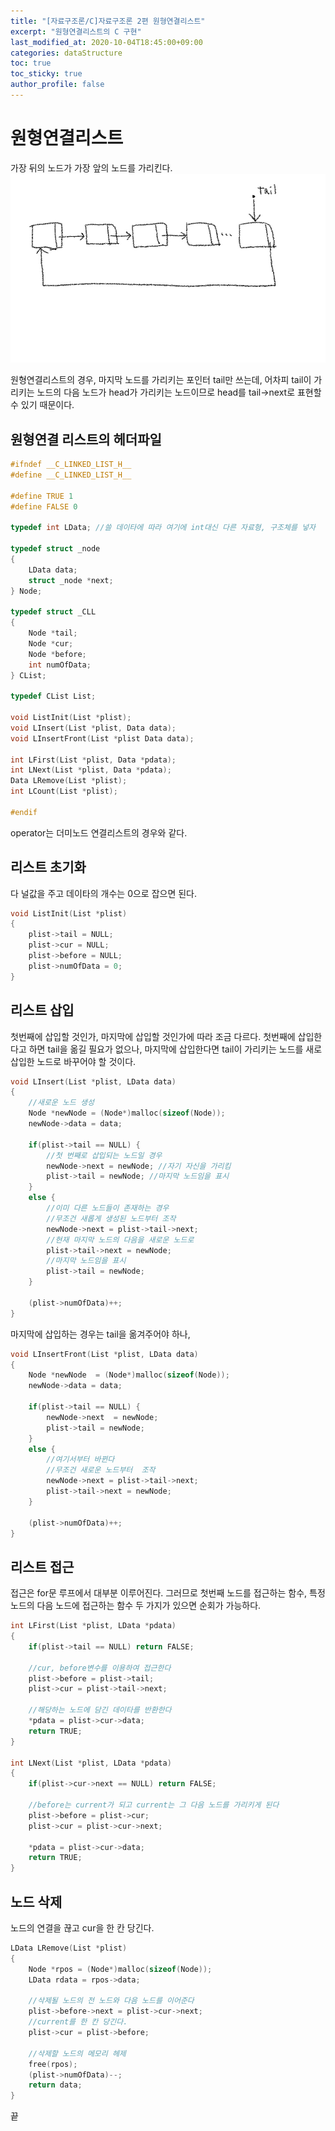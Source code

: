 ```yaml
---
title: "[자료구조론/C]자료구조론 2편 원형연결리스트"
excerpt: "원형연결리스트의 C 구현"
last_modified_at: 2020-10-04T18:45:00+09:00
categories: dataStructure
toc: true
toc_sticky: true
author_profile: false
---
```

# 원형연결리스트

가장 뒤의 노드가 가장 앞의 노드를 가리킨다.
![CLinkedList](../_posts/images/CLinkedList/CLinkedList.jpg)

원형연결리스트의 경우, 마지막 노드를 가리키는 포인터 tail만 쓰는데, 어차피 tail이 가리키는 노드의 다음 노드가 head가 가리키는 노드이므로 head를 tail->next로 표현할 수 있기 때문이다.

## 원형연결 리스트의 헤더파일

``` c
#ifndef __C_LINKED_LIST_H__
#define __C_LINKED_LIST_H__

#define TRUE 1
#define FALSE 0

typedef int LData; //쓸 데이타에 따라 여기에 int대신 다른 자료형, 구조체를 넣자

typedef struct _node
{
	LData data;
	struct _node *next;
} Node;

typedef struct _CLL
{
	Node *tail;
	Node *cur;
	Node *before;
	int numOfData;
} CList;

typedef CList List;

void ListInit(List *plist);
void LInsert(List *plist, Data data);
void LInsertFront(List *plist Data data);

int LFirst(List *plist, Data *pdata);
int LNext(List *plist, Data *pdata);
Data LRemove(List *plist);
int LCount(List *plist);

#endif
```

operator는 더미노드 연결리스트의 경우와 같다.

## 리스트 초기화

다 널값을 주고 데이타의 개수는 0으로 잡으면 된다.

``` c
void ListInit(List *plist)
{
	plist->tail = NULL;
	plist->cur = NULL;
	plist->before = NULL;
	plist->numOfData = 0;
}
```

## 리스트 삽입

첫번째에 삽입할 것인가, 마지막에 삽입할 것인가에 따라 조금 다르다.
첫번째에 삽입한다고 하면 tail을 옮길 필요가 없으나, 마지막에 삽입한다면 tail이 가리키는 노드를 새로 삽입한 노드로 바꾸어야 할 것이다.

``` c
void LInsert(List *plist, LData data)
{
	//새로운 노드 생성
	Node *newNode = (Node*)malloc(sizeof(Node));
	newNode->data = data;
	
	if(plist->tail == NULL) {
		//첫 번째로 삽입되는 노드일 경우
		newNode->next = newNode; //자기 자신을 가리킴
		plist->tail = newNode; //마지막 노드임을 표시
	}
	else {
		//이미 다른 노드들이 존재하는 경우
		//무조건 새롭게 생성된 노드부터 조작
		newNode->next = plist->tail->next;
		//현재 마지막 노드의 다음을 새로운 노드로
		plist->tail->next = newNode;
		//마지막 노드임을 표시
		plist->tail = newNode;
	}
	
	(plist->numOfData)++;
}
```

마지막에 삽입하는 경우는 tail을 옮겨주어야 하나,

``` c
void LInsertFront(List *plist, LData data)
{
	Node *newNode  = (Node*)malloc(sizeof(Node));
	newNode->data = data;
	
	if(plist->tail == NULL) {
		newNode->next  = newNode;
		plist->tail = newNode;
	}
	else {
		//여기서부터 바뀐다
		//무조건 새로운 노드부터  조작
		newNode->next = plist->tail->next;
		plist->tail->next = newNode;
	}
	
	(plist->numOfData)++;
}
```

## 리스트 접근

접근은 for문 루프에서 대부분 이루어진다. 그러므로 첫번째 노드를 접근하는 함수, 특정 노드의 다음 노드에 접근하는 함수 두 가지가 있으면 순회가 가능하다.

``` c
int LFirst(List *plist, LData *pdata)
{
	if(plist->tail == NULL) return FALSE;
	
	//cur, before변수를 이용하여 접근한다
	plist->before = plist->tail;
	plist->cur = plist->tail->next;
	
	//해당하는 노드에 담긴 데이타를 반환한다
	*pdata = plist->cur->data;
	return TRUE;
}

int LNext(List *plist, LData *pdata)
{
	if(plist->cur->next == NULL) return FALSE;
	
	//before는 current가 되고 current는 그 다음 노드를 가리키게 된다
	plist->before = plist->cur;
	plist->cur = plist->cur->next;
	
	*pdata = plist->cur->data;
	return TRUE;
}
```

## 노드 삭제

노드의 연결을 끊고 cur을 한 칸 당긴다.

``` c
LData LRemove(List *plist)
{
	Node *rpos = (Node*)malloc(sizeof(Node));
	LData rdata = rpos->data;
	
	//삭제될 노드의 전 노드와 다음 노드를 이어준다
	plist->before->next = plist->cur->next;
	//current를 한 칸 당긴다.
	plist->cur = plist->before;
	
	//삭제할 노드의 메모리 헤제
	free(rpos);
	(plist->numOfData)--;
	return data;
}
```

끝